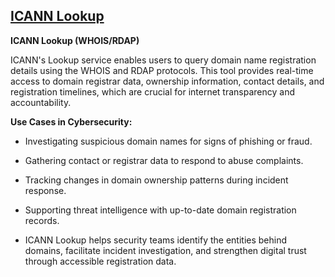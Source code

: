 ## [ICANN Lookup](https://lookup.icann.org/en/lookup)

**ICANN Lookup (WHOIS/RDAP)**

ICANN's Lookup service enables users to query domain name registration details using the WHOIS and RDAP protocols. 
This tool provides real-time access to domain registrar data, ownership information, contact details, and registration timelines, which are crucial for internet transparency and accountability.

**Use Cases in Cybersecurity:**

- Investigating suspicious domain names for signs of phishing or fraud.

- Gathering contact or registrar data to respond to abuse complaints.

- Tracking changes in domain ownership patterns during incident response.

- Supporting threat intelligence with up-to-date domain registration records.

- ICANN Lookup helps security teams identify the entities behind domains, facilitate incident investigation, and strengthen digital trust through accessible registration data.​
